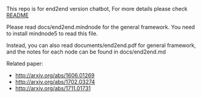 This repo is for end2end version chatbot, For more details please check [README](http://n2.c3.acnailab.com/code/chatbot-end2end/index.html)

Please read docs/end2end.mindnode for the general framework. You need to install mindnode5 to read this file.

Instead, you can also read documents/end2end.pdf for general framework, and the notes for each node can be found in docs/end2end.md

Related paper:

* http://arxiv.org/abs/1606.01269
* http://arxiv.org/abs/1702.03274
* http://arxiv.org/abs/1711.01731
